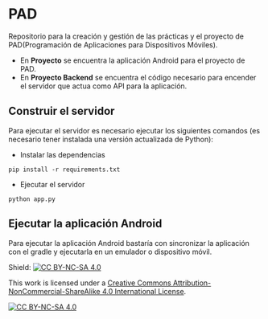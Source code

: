 # PAD
Repositorio para la creación y gestión de las prácticas y el proyecto de PAD(Programación de Aplicaciones para Dispositivos Móviles).

* En **Proyecto** se encuentra la aplicación Android para el proyecto de PAD.
* En **Proyecto Backend** se encuentra el código necesario para encender el servidor que actua como API para la aplicación.

## Construir el servidor
Para ejecutar el servidor es necesario ejecutar los siguientes comandos (es necesario tener instalada una versión actualizada de Python):
* Instalar las dependencias
```
pip install -r requirements.txt
```
* Ejecutar el servidor
```
python app.py
```
## Ejecutar la aplicación Android
Para ejecutar la aplicación Android bastaría con sincronizar la aplicación con el gradle y ejecutarla en un emulador o dispositivo móvil.

Shield: [![CC BY-NC-SA 4.0][cc-by-nc-sa-shield]][cc-by-nc-sa]

This work is licensed under a
[Creative Commons Attribution-NonCommercial-ShareAlike 4.0 International License][cc-by-nc-sa].

[![CC BY-NC-SA 4.0][cc-by-nc-sa-image]][cc-by-nc-sa]

[cc-by-nc-sa]: http://creativecommons.org/licenses/by-nc-sa/4.0/
[cc-by-nc-sa-image]: https://licensebuttons.net/l/by-nc-sa/4.0/88x31.png
[cc-by-nc-sa-shield]: https://img.shields.io/badge/License-CC%20BY--NC--SA%204.0-lightgrey.svg

